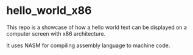 # hello_world_x86
This repo is a showcase of how a hello world text can be displayed on a computer screen with x86 architecture.

It uses NASM for compiling assembly language to machine code.
